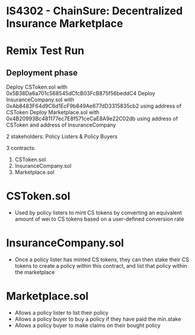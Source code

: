 # IS4302 - ChainSure: Decentralized Insurance Marketplace

# Remix Test Run

## Deployment phase
Deploy CSToken.sol with 0x5B38Da6a701c568545dCfcB03FcB875f56beddC4
Deploy InsuranceCompany.sol with 0xAb8483F64d9C6d1EcF9b849Ae677dD3315835cb2 using address of CSToken
Deploy Marketplace.sol with 0x4B20993Bc481177ec7E8f571ceCaE8A9e22C02db using address of CSToken and address of InsuranceCompany


2 stakeholders: Policy Listers & Policy Buyers

3 contracts:
1) CSToken.sol
2) InsuranceCompany.sol
3) Marketplace.sol

# CSToken.sol
- Used by policy listers to mint CS tokens by converting an equivalent amount of wei to CS tokens based on a user-defined conversion rate

# InsuranceCompany.sol
- Once a policy lister has minted CS tokens, they can then stake their CS tokens to create a policy within this contract, and list that policy within the marketplace

# Marketplace.sol
- Allows a policy lister to list their policy
- Allows a policy buyer to buy a policy if they have paid the min.stake
- Allows a policy buyer to make claims on their bought policy
